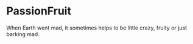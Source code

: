 # PassionFruit
When Earth went mad,  it sometimes helps to be little crazy, fruity or just barking mad.
